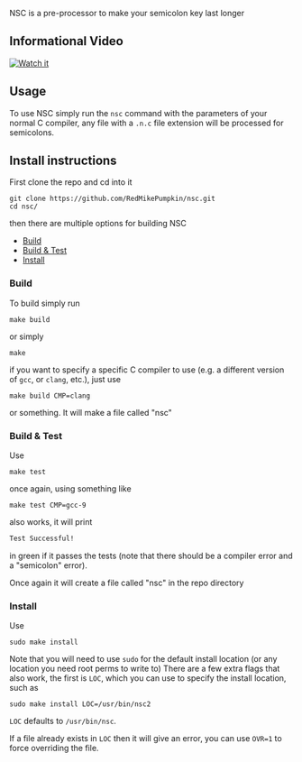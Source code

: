 NSC is a pre-processor to make your semicolon key last longer

## Informational Video
[![Watch it](https://img.youtube.com/vi/FsDmwSpFtH8/maxresdefault.jpg)](https://youtu.be/FsDmwSpFtH8)



## Usage

To use NSC simply run the `nsc` command with the parameters of your normal C compiler, any file with a `.n.c` file extension will be processed for semicolons.

## Install instructions

First clone the repo and cd into it
```
git clone https://github.com/RedMikePumpkin/nsc.git
cd nsc/
```
then there are multiple options for building NSC

- [Build](#build)
- [Build & Test](#build--test)
- [Install](#install)

### Build
To build simply run
```
make build
```
or simply
```
make
```
if you want to specify a specific C compiler to use (e.g. a different version of `gcc`, or `clang`, etc.), just use
```
make build CMP=clang
```
or something. It will make a file called "nsc"

### Build & Test
Use
```
make test
```
once again, using something like
```
make test CMP=gcc-9
```
also works, it will print
```md
Test Successful!
```
in green if it passes the tests (note that there should be a compiler error and a "semicolon" error).

Once again it will create a file called "nsc" in the repo directory

### Install
Use
```
sudo make install
```
Note that you will need to use `sudo` for the default install location (or any location you need root perms to write to)
There are a few extra flags that also work, the first is `LOC`, which you can use to specify the install location, such as
```
sudo make install LOC=/usr/bin/nsc2
```
`LOC` defaults to `/usr/bin/nsc`.

If a file already exists in `LOC` then it will give an error, you can use `OVR=1` to force overriding the file.
